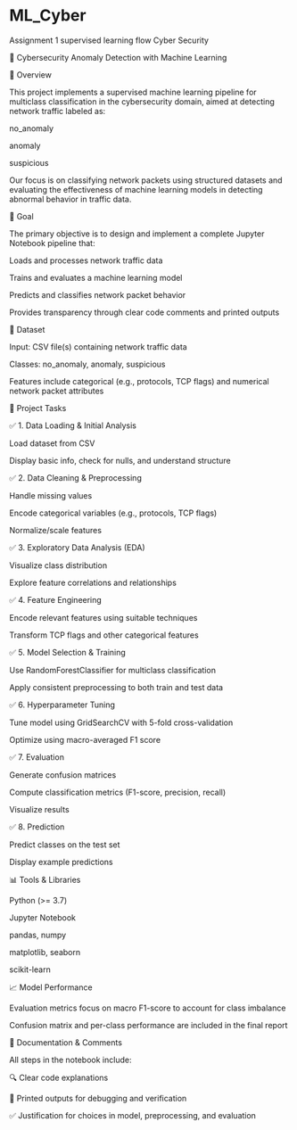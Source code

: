 # ML_Cyber
Assignment 1 supervised learning flow Cyber Security

🔐 Cybersecurity Anomaly Detection with Machine Learning

🧠 Overview

This project implements a supervised machine learning pipeline for multiclass classification in the cybersecurity domain, aimed at detecting network traffic labeled as:

no_anomaly

anomaly

suspicious

Our focus is on classifying network packets using structured datasets and evaluating the effectiveness of machine learning models in detecting abnormal behavior in traffic data.


🎯 Goal

The primary objective is to design and implement a complete Jupyter Notebook pipeline that:

Loads and processes network traffic data

Trains and evaluates a machine learning model

Predicts and classifies network packet behavior

Provides transparency through clear code comments and printed outputs


📂 Dataset

Input: CSV file(s) containing network traffic data

Classes: no_anomaly, anomaly, suspicious

Features include categorical (e.g., protocols, TCP flags) and numerical network packet attributes


🧪 Project Tasks

✅ 1. Data Loading & Initial Analysis

Load dataset from CSV

Display basic info, check for nulls, and understand structure


✅ 2. Data Cleaning & Preprocessing

Handle missing values

Encode categorical variables (e.g., protocols, TCP flags)

Normalize/scale features


✅ 3. Exploratory Data Analysis (EDA)

Visualize class distribution

Explore feature correlations and relationships


✅ 4. Feature Engineering

Encode relevant features using suitable techniques

Transform TCP flags and other categorical features


✅ 5. Model Selection & Training

Use RandomForestClassifier for multiclass classification

Apply consistent preprocessing to both train and test data


✅ 6. Hyperparameter Tuning

Tune model using GridSearchCV with 5-fold cross-validation

Optimize using macro-averaged F1 score


✅ 7. Evaluation

Generate confusion matrices

Compute classification metrics (F1-score, precision, recall)

Visualize results


✅ 8. Prediction

Predict classes on the test set

Display example predictions


📊 Tools & Libraries

Python (>= 3.7)

Jupyter Notebook

pandas, numpy

matplotlib, seaborn

scikit-learn


📈 Model Performance

Evaluation metrics focus on macro F1-score to account for class imbalance

Confusion matrix and per-class performance are included in the final report


📘 Documentation & Comments

All steps in the notebook include:

🔍 Clear code explanations

📌 Printed outputs for debugging and verification

✅ Justification for choices in model, preprocessing, and evaluation
